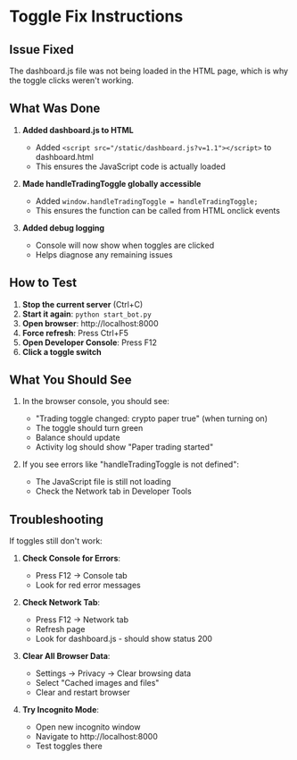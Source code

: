 # Toggle Fix Instructions

## Issue Fixed
The dashboard.js file was not being loaded in the HTML page, which is why the toggle clicks weren't working.

## What Was Done

1. **Added dashboard.js to HTML**
   - Added `<script src="/static/dashboard.js?v=1.1"></script>` to dashboard.html
   - This ensures the JavaScript code is actually loaded

2. **Made handleTradingToggle globally accessible**
   - Added `window.handleTradingToggle = handleTradingToggle;`
   - This ensures the function can be called from HTML onclick events

3. **Added debug logging**
   - Console will now show when toggles are clicked
   - Helps diagnose any remaining issues

## How to Test

1. **Stop the current server** (Ctrl+C)
2. **Start it again**: `python start_bot.py`
3. **Open browser**: http://localhost:8000
4. **Force refresh**: Press Ctrl+F5
5. **Open Developer Console**: Press F12
6. **Click a toggle switch**

## What You Should See

1. In the browser console, you should see:
   - "Trading toggle changed: crypto paper true" (when turning on)
   - The toggle should turn green
   - Balance should update
   - Activity log should show "Paper trading started"

2. If you see errors like "handleTradingToggle is not defined":
   - The JavaScript file is still not loading
   - Check the Network tab in Developer Tools

## Troubleshooting

If toggles still don't work:

1. **Check Console for Errors**:
   - Press F12 → Console tab
   - Look for red error messages

2. **Check Network Tab**:
   - Press F12 → Network tab
   - Refresh page
   - Look for dashboard.js - should show status 200

3. **Clear All Browser Data**:
   - Settings → Privacy → Clear browsing data
   - Select "Cached images and files"
   - Clear and restart browser

4. **Try Incognito Mode**:
   - Open new incognito window
   - Navigate to http://localhost:8000
   - Test toggles there